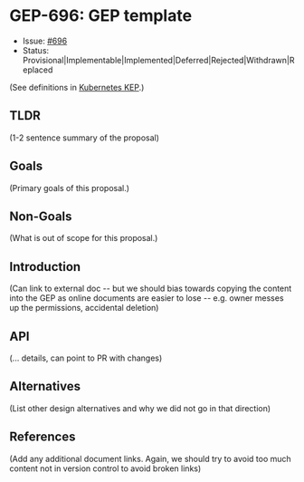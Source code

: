 # GEP-696: GEP template

* Issue: [#696](https://github.com/kubernetes-sigs/gateway-api/issues/696)
* Status: Provisional|Implementable|Implemented|Deferred|Rejected|Withdrawn|Replaced

(See definitions in [Kubernetes KEP][kep-status].)

[kep-status]: https://github.com/kubernetes/enhancements/blob/master/keps/NNNN-kep-template/kep.yaml#L9

## TLDR

(1-2 sentence summary of the proposal)

## Goals

(Primary goals of this proposal.)

## Non-Goals

(What is out of scope for this proposal.)

## Introduction

(Can link to external doc -- but we should bias towards copying
the content into the GEP as online documents are easier to lose
-- e.g. owner messes up the permissions, accidental deletion)

## API

(... details, can point to PR with changes)


## Alternatives

(List other design alternatives and why we did not go in that
direction)

## References

(Add any additional document links. Again, we should try to avoid
too much content not in version control to avoid broken links)
